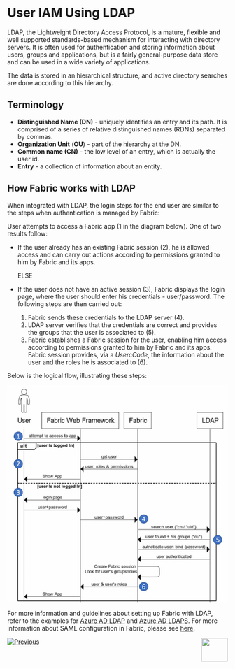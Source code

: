 # User IAM Using LDAP

LDAP, the Lightweight Directory Access Protocol, is a mature, flexible and well supported standards-based mechanism for interacting with directory servers. It is often used for authentication and storing information about users, groups and applications, but is a fairly general-purpose data store and can be used in a wide variety of applications.

The data is stored in an hierarchical structure, and active directory searches are done according to this hierarchy.

## Terminology

- **Distinguished Name (DN)** - uniquely identifies an entry and its path. It is comprised of a series of  relative distinguished names (RDNs) separated by commas.  
- **Organization Unit** (**OU**) - part of the hierarchy at the DN.
- **Common name (CN)** - the low level of an entry,  which is actually the user id.
- **Entry** - a collection of information about an entity.


## How Fabric works with LDAP 

When integrated with LDAP, the login steps for the end user are similar to the steps when authentication is managed by Fabric:

User attempts to access a Fabric app (1 in the diagram below). One of two results follow: 

   - If the user already has an existing Fabric session (2), he is allowed access and can carry out actions according to permissions granted to him by Fabric and its apps. 

     ELSE
   - If the user does not have an active session (3), Fabric displays the login page, where the user should enter his credentials - user/password. The following steps are then carried out: 

     1. Fabric sends these credentials to the LDAP server (4).
     2. LDAP server verifies that the credentials are correct and provides the groups that the user is associated to (5).
     3. Fabric establishes a Fabric session for the user, enabling him access according to permissions granted to him by Fabric and its apps. Fabric session provides, via a *UsercCode*, the information about the user and the roles he is associated to (6).

Below is the logical flow, illustrating these steps: 


<img src="/articles/26_fabric_security/images/15_Fabric LDAP.jpg">

 

For more information and guidelines about setting up Fabric with LDAP, refer to the examples for [Azure AD LDAP](/articles/26_fabric_security/11.1_user_IAM_AD_LDAP.md) and [Azure AD LDAPS](/articles/26_fabric_security/11.2_user_IAM_AD_LDAPS.md). For more information about SAML configuration in Fabric, please see [here](/articles/26_fabric_security/13_user_IAM_configiration.md#ldap--ldaps-configuration).



[![Previous](/articles/images/Previous.png)](/articles/26_fabric_security/10_user_IAM_SAML_Fabric_flow.md)[<img align="right" width="60" height="54" src="/articles/images/Next.png">](/articles/26_fabric_security/16_user_IAM_auditing.md)

